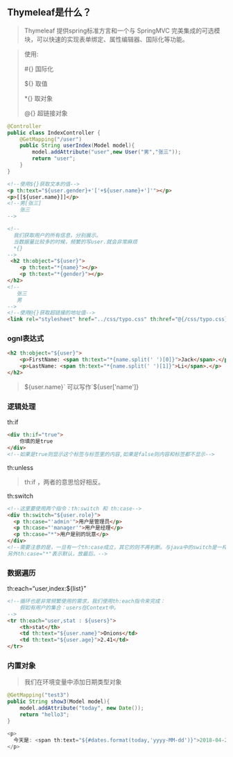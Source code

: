 ## Thymeleaf是什么？

> Thymeleaf 提供spring标准方言和一个与 SpringMVC 完美集成的可选模块，可以快速的实现表单绑定、属性编辑器、国际化等功能。

> 使用:
>
> #{} 国际化
>
> ${} 取值
>
> *{} 取对象
>
> @{} 超链接对象

```java
@Controller
public class IndexController {
    @GetMapping("/user")
    public String userIndex(Model model){
        model.addAttribute("user",new User("男","张三"));
        return "user";
    }
}
```

```html
<!--使用${}获取文本的值--> 
<p th:text="${user.gender}+'['+${user.name}+']'"></p>
<p>[[${user.name}]]</p>
<!--男[张三]
    张三
-->

<!--
  我们获取用户的所有信息，分别展示。
  当数据量比较多的时候，频繁的写user.就会非常麻烦
  *{}
-->
 <h2 th:object="${user}">
    <p th:text="*{name}"></p>
    <p th:text="*{gender}"></p>
</h2>
<!--
   张三
   男
-->
<!--使用@{}获取超链接的地址值--> 
<link rel="stylesheet" href="../css/typo.css" th:href="@{/css/typo.css}">
```

### ognl表达式

```html
<h2 th:object="${user}">
    <p>FirstName: <span th:text="*{name.split(' ')[0]}">Jack</span>.</p>
    <p>LastName: <span th:text="*{name.split(' ')[1]}">Li</span>.</p>
</h2>
```

> ${user.name}` 可以写作`${user['name']}

### 逻辑处理

th:if

```html
<div th:if="true">
    你填的是true
</div>
<!--如果是true则显示这个标签与标签里的内容,如果是false则内容和标签都不显示-->
```

th:unless

> th:if ，两者的意思恰好相反。

th:switch

```html
<!--这里要使用两个指令：th:switch 和 th:case-->
<div th:switch="${user.role}">
  <p th:case="'admin'">用户是管理员</p>
  <p th:case="'manager'">用户是经理</p>
  <p th:case="*">用户是别的玩意</p>
</div>
<!--需要注意的是，一旦有一个th:case成立，其它的则不再判断。与java中的switch是一样的。
另外th:case="*"表示默认，放最后。-->
```



### 数据遍历

th:each=“user,index:${list}”

```html
<!--循环也是非常频繁使用的需求，我们使用th:each指令来完成：
    假如有用户的集合：users在Context中。
-->
<tr th:each="user,stat : ${users}">
    <th>stat</th>
    <td th:text="${user.name}">Onions</td>
    <td th:text="${user.age}">2.41</td>
</tr>
```



### 内置对象

> 我们在环境变量中添加日期类型对象

```java
@GetMapping("test3")
public String show3(Model model){
    model.addAttribute("today", new Date());
    return "hello3";
}
```

```java
<p>
  今天是: <span th:text="${#dates.format(today,'yyyy-MM-dd')}">2018-04-25</span>
</p>
```

